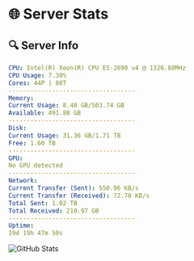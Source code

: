 # 🌐 Server Stats
## 🔍 Server Info
```yaml
CPU: Intel(R) Xeon(R) CPU E5-2699 v4 @ 1326.88MHz
CPU Usage: 7.30%
Cores: 44P | 88T
-----------------------------------
Memory:
Current Usage: 8.40 GB/503.74 GB
Available: 491.88 GB
-----------------------------------
Disk:
Current Usage: 31.36 GB/1.71 TB
Free: 1.60 TB
-----------------------------------
GPU:
No GPU detected
-----------------------------------
Network:
Current Transfer (Sent): 550.96 KB/s
Current Transfer (Received): 72.70 KB/s
Total Sent: 1.02 TB
Total Received: 210.97 GB
-----------------------------------
Uptime:
19d 19h 47m 50s
```
![GitHub Stats](https://img.shields.io/badge/Updated-2025-05-09_12:56:38-blue)